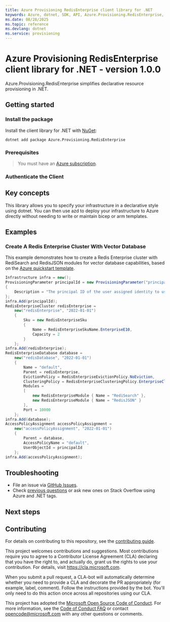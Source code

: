 ```yaml
---
title: Azure Provisioning RedisEnterprise client library for .NET
keywords: Azure, dotnet, SDK, API, Azure.Provisioning.RedisEnterprise, provisioning
ms.date: 08/28/2025
ms.topic: reference
ms.devlang: dotnet
ms.service: provisioning
---
```

# Azure Provisioning RedisEnterprise client library for .NET - version 1.0.0 


Azure.Provisioning.RedisEnterprise simplifies declarative resource provisioning in .NET.

## Getting started

### Install the package

Install the client library for .NET with [NuGet](https://www.nuget.org/ ):

```dotnetcli
dotnet add package Azure.Provisioning.RedisEnterprise
```

### Prerequisites

> You must have an [Azure subscription](https://azure.microsoft.com/free/dotnet/).

### Authenticate the Client

## Key concepts

This library allows you to specify your infrastructure in a declarative style using dotnet.  You can then use azd to deploy your infrastructure to Azure directly without needing to write or maintain bicep or arm templates.

## Examples

### Create A Redis Enterprise Cluster With Vector Database

This example demonstrates how to create a Redis Enterprise cluster with RediSearch and RedisJSON modules for vector database capabilities, based on the [Azure quickstart template](https://github.com/Azure/azure-quickstart-templates/blob/master/quickstarts/microsoft.cache/redis-enterprise-vectordb/main.bicep).

```C# Snippet:RedisEnterpriseBasic
Infrastructure infra = new();
ProvisioningParameter principalId = new ProvisioningParameter("principalId", typeof(string))
{
    Description = "The principal ID of the user assigned identity to use for the Redis Enterprise cluster."
};
infra.Add(principalId);
RedisEnterpriseCluster redisEnterprise =
    new("redisEnterprise", "2022-01-01")
    {
        Sku = new RedisEnterpriseSku
        {
            Name = RedisEnterpriseSkuName.EnterpriseE10,
            Capacity = 2
        }
    };
infra.Add(redisEnterprise);
RedisEnterpriseDatabase database =
    new("redisDatabase", "2022-01-01")
    {
        Name = "default",
        Parent = redisEnterprise,
        EvictionPolicy = RedisEnterpriseEvictionPolicy.NoEviction,
        ClusteringPolicy = RedisEnterpriseClusteringPolicy.EnterpriseCluster,
        Modules =
        [
            new RedisEnterpriseModule { Name = "RediSearch" },
            new RedisEnterpriseModule { Name = "RedisJSON" }
        ],
        Port = 10000
    };
infra.Add(database);
AccessPolicyAssignment accessPolicyAssignment =
    new("accessPolicyAssignment", "2022-01-01")
    {
        Parent = database,
        AccessPolicyName = "default",
        UserObjectId = principalId
    };
infra.Add(accessPolicyAssignment);
```

## Troubleshooting

-   File an issue via [GitHub Issues](https://github.com/Azure/azure-sdk-for-net/issues).
-   Check [previous questions](https://stackoverflow.com/questions/tagged/azure+.net) or ask new ones on Stack Overflow using Azure and .NET tags.

## Next steps

## Contributing

For details on contributing to this repository, see the [contributing
guide][cg].

This project welcomes contributions and suggestions. Most contributions
require you to agree to a Contributor License Agreement (CLA) declaring
that you have the right to, and actually do, grant us the rights to use
your contribution. For details, visit <https://cla.microsoft.com>.

When you submit a pull request, a CLA-bot will automatically determine
whether you need to provide a CLA and decorate the PR appropriately
(for example, label, comment). Follow the instructions provided by the
bot. You'll only need to do this action once across all repositories
using our CLA.

This project has adopted the [Microsoft Open Source Code of Conduct][coc]. For
more information, see the [Code of Conduct FAQ][coc_faq] or contact
<opencode@microsoft.com> with any other questions or comments.

<!-- LINKS -->
[cg]: https://github.com/Azure/azure-sdk-for-net/blob/Azure.Provisioning.RedisEnterprise_1.0.0/sdk/resourcemanager/Azure.ResourceManager/docs/CONTRIBUTING.md
[coc]: https://opensource.microsoft.com/codeofconduct/
[coc_faq]: https://opensource.microsoft.com/codeofconduct/faq/
